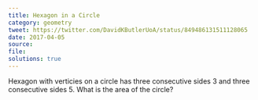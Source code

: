 ```yaml
---
title: Hexagon in a Circle
category: geometry
tweet: https://twitter.com/DavidKButlerUoA/status/849486131511128065
date: 2017-04-05
source: 
file: 
solutions: true
---
```

Hexagon with verticies on a circle has three consecutive sides 3 and three consecutive sides 5. What is the area of the circle?